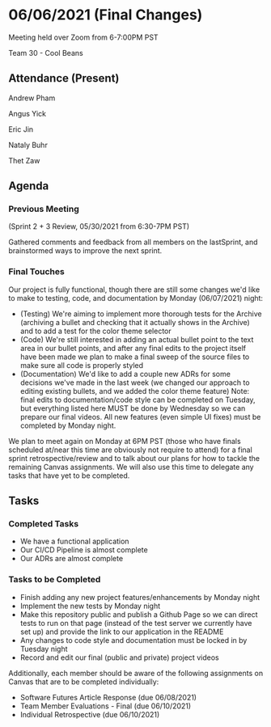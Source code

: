 # 06/06/2021 (Final Changes)
Meeting held over Zoom from 6-7:00PM PST

Team 30 - Cool Beans
## Attendance (Present)
Andrew Pham

Angus Yick

Eric Jin

Nataly Buhr

Thet Zaw
##  Agenda
### Previous Meeting 

(Sprint 2 + 3 Review, 05/30/2021 from 6:30-7PM PST)

Gathered comments and feedback from all members on the lastSprint, and brainstormed ways to improve the next sprint.

### Final Touches
Our project is fully functional, though there are still some changes we'd like to make to testing, code, and documentation by Monday (06/07/2021) night:
- (Testing) We're aiming to implement more thorough tests for the Archive (archiving a bullet and checking that it actually shows in the Archive) and to add a test for the color theme selector
- (Code) We're still interested in adding an actual bullet point to the text area in our bullet points, and after any final edits to the project itself have been made we plan to make a final sweep of the source files to make sure all code is properly styled
- (Documentation) We'd like to add a couple new ADRs for some decisions we've made in the last week (we changed our approach to editing existing bullets, and we added the color theme feature)
Note: final edits to documentation/code style can be completed on Tuesday, but everything listed here MUST be done by Wednesday so we can prepare our final videos. All new features (even simple UI fixes) must be completed by Monday night.

We plan to meet again on Monday at 6PM PST (those who have finals scheduled at/near this time are obviously not require to attend) for a final sprint retrospective/review and to talk about our plans for how to tackle the remaining Canvas assignments. We will also use this time to delegate any tasks that have yet to be completed.

## Tasks

### Completed Tasks
- We have a functional application
- Our CI/CD Pipeline is almost complete
- Our ADRs are almost complete

### Tasks to be Completed
- Finish adding any new project features/enhancements by Monday night
- Implement the new tests by Monday night
- Make this repository public and publish a Github Page so we can direct tests to run on that page (instead of the test server we currently have set up) and provide the link to our application in the README
- Any changes to code style and documentation must be locked in by Tuesday night
- Record and edit our final (public and private) project videos

Additionally, each member should be aware of the following assignments on Canvas that are to be completed individually:
- Software Futures Article Response (due 06/08/2021)
- Team Member Evaluations - Final (due 06/10/2021)
- Individual Retrospective (due 06/10/2021)
